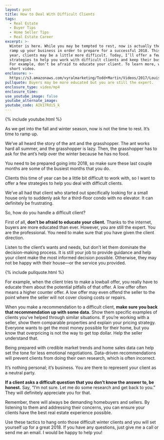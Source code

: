 ```yaml
---
layout: post
title: How to Deal With Difficult Clients
tags:
  - Real Estate
  - Buyer Tips
  - Home Seller Tips
  - Real Estate Career
excerpt: >-
  Winter is here. While you may be tempted to rest, now is actually the time to
  ramp up your business in order to prepare for a successful 2018. This time of
  year, clients may be a little more difficult. Today, I’ll offer a few
  strategies to help you work with difficult clients and keep their business.
  For example, don’t be afraid to educate your client. To learn more, watch this
  short video.
enclosure: >-
  https://s3.amazonaws.com/vyralmarketing/Todd+Martin/Videos/2017/Louisville+Real+Estate-+Recruiting.mp4
pullquote: Buyers may be more educated but you are still the expert.
enclosure_type: video/mp4
enclosure_time:
use_youtube_image: false
youtube_alternate_image:
youtube_code: AIk17Rdi5_k
---
```



{% include youtube.html %}

As we get into the fall and winter season, now is not the time to rest. It’s time to ramp up.

We’ve all heard the story of the ant and the grasshopper. The ant works hard all summer, and the grasshopper is lazy. Then, the grasshopper has to ask for the ant’s help over the winter because he has no food.

You need to be prepared going into 2018, so make sure these last couple months are some of the busiest months that you do.

Clients this time of year can be a little bit difficult to work with, so I want to offer a few strategies to help you deal with difficult clients.

We’ve all had that client who started out specifically looking for a small house only to suddenly ask for a third-floor condo with no elevator. It can definitely be frustrating.

So, how do you handle a difficult client?

First of all, **don’t be afraid to educate your client.** Thanks to the internet, buyers are more educated than ever. However, you are still the expert. You are the professional. You need to make sure that you have given the client direction.

Listen to the client’s wants and needs, but don’t let them dominate the decision-making process. It is still your job to provide guidance and help your client make the most informed decision possible. Otherwise, they may not be happy with their house—or the service you provided.

{% include pullquote.html %}

For example, when the client tries to make a lowball offer, you really have to educate them about the potential pitfalls of that offer. A low offer often means a higher counter offer. A low offer may even offend the seller to the point where the seller will not cover closing costs or repairs.

When you make a recommendation to a difficult client, **make sure you back that recommendation up with some data.** Show them specific examples of clients you’ve helped through similar situations. If you’re working with a seller, show them comparable properties and explain your pricing strategy. Everyone wants to get the most money possible for their home, but you know that overpricing is not the way to get top dollar. Help the seller understand that.

Being prepared with credible market trends and home sales data can help set the tone for less emotional negotiations. Data-driven recommendations will prevent clients from doing their own research, which is often incorrect.

It’s nothing personal; it’s business. You are there to represent your client as a neutral party.

**If a client asks a difficult question that you don’t know the answer to, be honest.** Say, “I’m not sure. Let me do some research and get back to you.” They will definitely appreciate you for that.

Remember, there will always be demanding homebuyers and sellers. By listening to them and addressing their concerns, you can ensure your clients have the best real estate experience possible.

Use these tactics to hang onto those difficult winter clients and you will set yourself up for a great 2018. If you have any questions, just give me a call or send me an email. I would be happy to help you!
